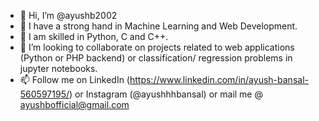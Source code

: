 - 👋 Hi, I’m @ayushb2002
- 👀 I have a strong hand in Machine Learning and Web Development.
- 🌱 I am skilled in Python, C and C++.
- 💞️ I’m looking to collaborate on projects related to web applications (Python or PHP backend) or classification/ regression problems in jupyter notebooks.
- 📫 Follow me on LinkedIn (https://www.linkedin.com/in/ayush-bansal-560597195/) or Instagram (@ayushhhbansal) or mail me @ ayushbofficial@gmail.com

<!---
ayushb2002/ayushb2002 is a ✨ special ✨ repository because its `README.md` (this file) appears on your GitHub profile.
You can click the Preview link to take a look at your changes.
--->
